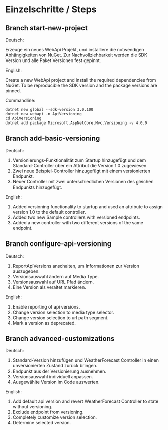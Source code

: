 # Einzelschritte / Steps

## Branch start-new-project

Deutsch:

Erzeuge ein neues WebApi Projekt, und installiere die notwendigen Abhängigkeiten von NuGet. Zur Nachvollziehbarkeit werden die SDK Version und alle Paket Versionen fest gepinnt.

English:

Create a new WebApi project and install the required dependencies from NuGet. To be reproducible the SDK version and the package versions are pinned.

Commandline:

```shell
dotnet new global --sdk-version 3.0.100
dotnet new webapi -n ApiVersioning
cd ApiVersioning
dotnet add package Microsoft.AspNetCore.Mvc.Versioning -v 4.0.0
```

## Branch add-basic-versioning

Deutsch:

1. Versionierungs-Funktionalität zum Startup hinzugefügt und dem Standard-Controller über ein Attribut die Version 1.0 zugewiesen.
2. Zwei neue Beispiel-Controller hinzugefügt mit einem versionierten Endpunkt. 
3. Neuer Controller mit zwei unterschiedlichen Versionen des gleichen Endpunkts hinzugefügt.

English:

1. Added versioning functionality to startup and used an attribute to assign version 1.0 to the default controller.
2. Added two new Sample controllers with versioned endpoints.
3. Added a new controller with two different versions of the same endpoint.

## Branch configure-api-versioning

Deutsch:

1. ReportApiVersions anschalten, um Informationen zur Version auszugeben. 
2. Versionsauswahl ändern auf Media Type.
3. Versionsauswahl auf URL Pfad ändern.
4. Eine Version als veraltet markieren.

English:

1. Enable reporting of api versions.
2. Change version selection to media type selector.
3. Change version selection to url path segment.
4. Mark a version as deprecated.

## Branch advanced-customizations

Deutsch:

1. Standard-Version hinzufügen und WeatherForecast Controller in einen unversionierten Zustand zurück bringen.
2. Endpunkt aus der Versionierung ausnehmen.
3. Versionsauswahl individuell anpassen.
4. Ausgewählte Version im Code auswerten.

English:

1. Add default api version and revert WeatherForecast Controller to state without versioning.
2. Exclude endpoint from versioning.
3. Completely customize version selection.
4. Determine selected version.
